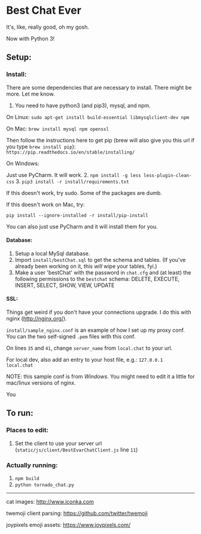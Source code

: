 # Best Chat Ever
It's, like, really good, oh my gosh.

Now with Python 3!

## Setup:
### Install:
There are some dependencies that are necessary to install. There might be more. Let me know.
1. You need to have python3 (and pip3), mysql, and npm.

 On Linux:
 `sudo apt-get install build-essential libmysqlclient-dev npm`
 
 On Mac:
 `brew install mysql npm openssl`
 
  Then follow the instructions here to get pip (brew will also give you this url if you type `brew install pip`):
 `https://pip.readthedocs.io/en/stable/installing/`
 
 On Windows:
 
  Just use PyCharm. It will work. 
2. `npm install -g less less-plugin-clean-css`
3. `pip3 install -r install/requirements.txt`

  If this doesn't work, try sudo. Some of the packages are dumb.
  
  If this doesn't work on Mac, try:
  
  `pip install --ignore-installed -r install/pip-install`
  
  You can also just use PyCharm and it will install them for you.

#### Database:
1. Setup a local MySql database.
2. Import `install/bestChat.sql` to get the schema and tables. (If you've already been working on it, this _will_ wipe your tables, fyi.)
3. Make a user 'bestChat' with the password in `chat.cfg` and (at least) the following
permissions to the `bestchat` schema: DELETE, EXECUTE, INSERT, SELECT, SHOW, VIEW, UPDATE


#### SSL:
Things get weird if you don't have your connections upgrade. I do this with nginx (http://nginx.org/).

`install/sample_nginx.conf` is an example of how I set up my proxy conf. You can the two self-signed `.pem` files with this conf.

On lines `35` and `41`, change `server_name` from `local.chat` to your url.

For local dev, also add an entry to your host file, e.g.:
`127.0.0.1		local.chat`

NOTE: this sample conf is from _Windows_. You might need to edit it a little for mac/linux versions of nginx. 

You

## To run:

### Places to edit:
1. Set the client to use your server url (`static/js/client/BestEvarChatClient.js` line `11`)

### Actually running:

1. `npm build`
3. `python tornado_chat.py`


---


cat images: http://www.iconka.com


twemoji client parsing: https://github.com/twitter/twemoji


joypixels emoji assets: https://www.joypixels.com/
